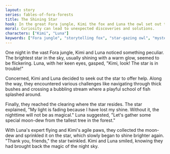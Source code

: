 ```yaml
---
layout: story
series: fables-of-fora-forests
title: The Shining Star
hook: In the great Fora jungle, Kimi the fox and Luna the owl set out to solve a mysterious problem under the twinkling night sky. What could be troubling the animals?
moral: Curiosity can lead to unexpected discoveries and solutions.
characters: ["Kimi", "Luna"]
keywords: ["Fora jungle", "storytelling fox", "star-gazing owl", "mysterious problem", "twinkling night sky", "unexpected discoveries", "challenges", "magical night", "friendship", "help"]
---
```


One night in the vast Fora jungle, Kimi and Luna noticed something peculiar. The brightest star in the sky, usually shining with a warm glow, seemed to be flickering. Luna, with her keen eyes, gasped, "Kimi, look! The star is in trouble!"

Concerned, Kimi and Luna decided to seek out the star to offer help. Along the way, they encountered various challenges like navigating through thick bushes and crossing a bubbling stream where a playful school of fish splashed around.

Finally, they reached the clearing where the star resides. The star explained, "My light is fading because I have lost my shine. Without it, the nighttime will not be as magical." Luna suggested, "Let's gather some special moon-dew from the tallest tree in the forest."

With Luna's expert flying and Kimi's agile paws, they collected the moon-dew and sprinkled it on the star, which slowly began to shine brighter again. "Thank you, friends," the star twinkled. Kimi and Luna smiled, knowing they had brought back the magic of the night sky.
